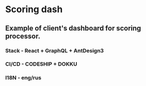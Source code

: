 # Scoring dash

## Example of client's dashboard for scoring processor.

### Stack - React + GraphQL + AntDesign3

### CI/CD - CODESHIP + DOKKU

### I18N - eng/rus

